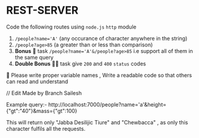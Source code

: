 # REST-SERVER

Code the following routes using `node.js` `http` module

1. `/people?name='A'` (any occurance of character anywhere in the string)
2. `/people?age>85` (a greater than or less than comparison)
3. **Bonus** :beers: task  `/people?name='A'&/people?age>85` i.e support all of them in the same query
4. **Double Bonus** 🍻:beers: task give `200` and `400` `status` codes
   

:art: Please write proper variable names , Write a readable code so that others can read and understand 

// Edit Made by Branch Sailesh

Example query:- 
http://localhost:7000/people?name='a'&height={"gt":"40"}&mass={"gt":100}

This will return only "Jabba Desilijic Tiure" and "Chewbacca" , as only this character fulfils all the requests.
